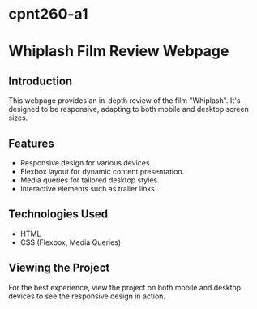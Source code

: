 # cpnt260-a1
# Whiplash Film Review Webpage

## Introduction
This webpage provides an in-depth review of the film "Whiplash". It's designed to be responsive, adapting to both mobile and desktop screen sizes.

## Features
- Responsive design for various devices.
- Flexbox layout for dynamic content presentation.
- Media queries for tailored desktop styles.
- Interactive elements such as trailer links.

## Technologies Used
- HTML
- CSS (Flexbox, Media Queries)

## Viewing the Project
For the best experience, view the project on both mobile and desktop devices to see the responsive design in action.
